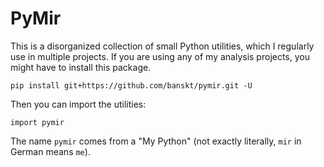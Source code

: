 # PyMir

This is a disorganized collection of small Python utilities, which I regularly use in multiple projects.
If you are using any of my analysis projects, you might have to install this package.
```
pip install git+https://github.com/banskt/pymir.git -U
```
Then you can import the utilities:
```
import pymir
```

The name `pymir` comes from a "My Python" (not exactly literally, `mir` in German means `me`).
